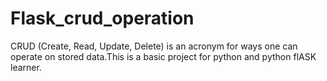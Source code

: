﻿# Flask_crud_operation
CRUD (Create, Read, Update, Delete) is an acronym for ways one can operate on stored data.This is a basic project for python and python flASK learner.
